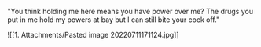 "You think holding me here means you have power over me? The drugs you put in me hold my powers at bay but I can still bite your cock off."

![[1. Attachments/Pasted image 20220711171124.jpg]]